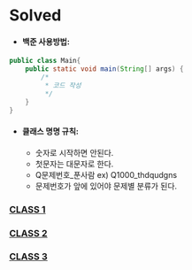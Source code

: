 # Solved

- #### 백준 사용방법:   
```java
public class Main{
    public static void main(String[] args) {
        /*
         * 코드 작성
         */
    }
}
```

- #### 클래스 명명 규칙:    
  - 숫자로 시작하면 안된다.
  - 첫문자는 대문자로 한다.
  - Q문제번호_푼사람 ex) Q1000_thdqudgns
  - 문제번호가 앞에 있어야 문제별 분류가 된다.

### [CLASS 1](https://github.com/SolvedMaster/Solved/tree/master/src/solved/class1)   
### [CLASS 2](https://github.com/SolvedMaster/Solved/tree/master/src/solved/class2)   
### [CLASS 3](https://github.com/SolvedMaster/Solved/tree/master/src/solved/class3)   
